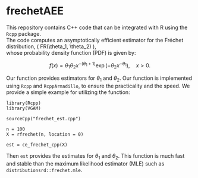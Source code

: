 # frechetAEE

This repository contains C++ code that can be integrated with R using the `Rcpp` package.  
The code computes an asymptotically efficient estimator for the Fréchet distribution, \( FR(\theta_1, \theta_2) \),  
whose probability density function (PDF) is given by:


$$
f(x) = \theta_1 \theta_2 x^{-(\theta_1 + 1)} \exp(-\theta_2 x^{-\theta_1}), \quad x > 0.
$$

Our function provides estimators for $\theta_1$ and $\theta_2$. Our function is implemented using `Rcpp` and `RcppArmadillo`, to ensure the practicality and the speed. 
We provide a simple example for utilizing the function:
```
library(Rcpp)
library(VGAM)

sourceCpp("frechet_est.cpp")

n = 100
X = rfrechet(n, location = 0)

est = ce_frechet_cpp(X)
```
Then `est` provides the estimates for $\theta_1$ and $\theta_2$. This function is much fast and stable than the maximum likelihood estimator (MLE) such as `distributionsrd::frechet.mle`.
